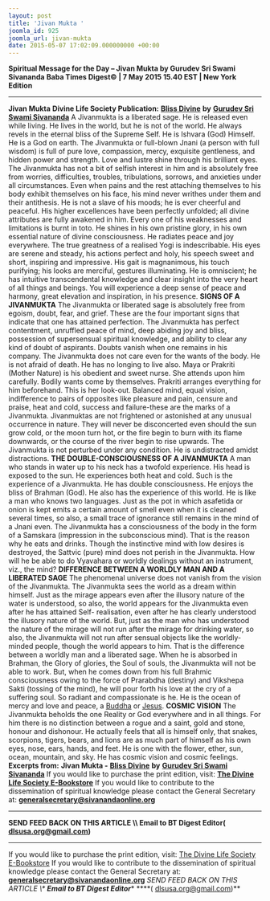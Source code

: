 ```yaml
---
layout: post
title: 'Jivan Mukta '
joomla_id: 925
joomla_url: jivan-mukta
date: 2015-05-07 17:02:09.000000000 +00:00
---
```

**Spiritual Message for the Day – Jivan Mukta by Gurudev Sri Swami Sivananda**
**Baba Times Digest© | 7 May 2015 15.40 EST | New York Edition**
* * *
**Jivan Mukta**
**Divine Life Society Publication:** [**Bliss Divine**](http://www.dlshq.org/saints/jivanmukta.htm) **by** [**Gurudev Sri Swami Sivananda**](http://www.dlshq.org/saints/siva.htm)
A Jivanmukta is a liberated sage. He is released even while living. He lives in the world, but he is not of the world. He always revels in the eternal bliss of the Supreme Self. He is Ishvara (God) Himself. He is a God on earth.
The Jivanmukta or full-blown Jnani (a person with full wisdom) is full of pure love, compassion, mercy, exquisite gentleness, and hidden power and strength. Love and lustre shine through his brilliant eyes.
The Jivanmukta has not a bit of selfish interest in him and is absolutely free from worries, difficulties, troubles, tribulations, sorrows, and anxieties under all circumstances. Even when pains and the rest attaching themselves to his body exhibit themselves on his face, his mind never writhes under them and their antithesis. He is not a slave of his moods; he is ever cheerful and peaceful. His higher excellences have been perfectly unfolded; all divine attributes are fully awakened in him. Every one of his weaknesses and limitations is burnt in toto. He shines in his own pristine glory, in his own essential nature of divine consciousness. He radiates peace and joy everywhere.
The true greatness of a realised Yogi is indescribable. His eyes are serene and steady, his actions perfect and holy, his speech sweet and short, inspiring and impressive. His gait is magnanimous, his touch purifying; his looks are merciful, gestures illuminating. He is omniscient; he has intuitive transcendental knowledge and clear insight into the very heart of all things and beings. You will experience a deep sense of peace and harmony, great elevation and inspiration, in his presence.
**SIGNS OF A JIVANMUKTA**
The Jivanmukta or liberated sage is absolutely free from egoism, doubt, fear, and grief. These are the four important signs that indicate that one has attained perfection.
The Jivanmukta has perfect contentment, unruffled peace of mind, deep abiding joy and bliss, possession of supersensual spiritual knowledge, and ability to clear any kind of doubt of aspirants. Doubts vanish when one remains in his company.
The Jivanmukta does not care even for the wants of the body. He is not afraid of death. He has no longing to live also. Maya or Prakriti (Mother Nature) is his obedient and sweet nurse. She attends upon him carefully. Bodily wants come by themselves. Prakriti arranges everything for him beforehand. This is her look-out.
Balanced mind, equal vision, indifference to pairs of opposites like pleasure and pain, censure and praise, heat and cold, success and failure-these are the marks of a Jivanmukta. Jivanmuktas are not frightened or astonished at any unusual occurrence in nature. They will never be disconcerted even should the sun grow cold, or the moon turn hot, or the fire begin to burn with its flame downwards, or the course of the river begin to rise upwards. The Jivanmukta is not perturbed under any condition. He is undistracted amidst distractions.
**THE DOUBLE-CONSCIOUSNESS OF A JIVANMUKTA**
A man who stands in water up to his neck has a twofold experience. His head is exposed to the sun. He experiences both heat and cold. Such is the experience of a Jivanmukta. He has double consciousness. He enjoys the bliss of Brahman (God). He also has the experience of this world. He is like a man who knows two languages.
Just as the pot in which asafetida or onion is kept emits a certain amount of smell even when it is cleaned several times, so also, a small trace of ignorance still remains in the mind of a Jnani even. The Jivanmukta has a consciousness of the body in the form of a Samskara (impression in the subconscious mind). That is the reason why he eats and drinks. Though the instinctive mind with low desires is destroyed, the Sattvic (pure) mind does not perish in the Jivanmukta. How will he be able to do Vyavahara or worldly dealings without an instrument, viz., the mind?
**DIFFERENCE BETWEEN A WORLDLY MAN AND A LIBERATED SAGE**
The phenomenal universe does not vanish from the vision of the Jivanmukta. The Jivanmukta sees the world as a dream within himself. Just as the mirage appears even after the illusory nature of the water is understood, so also, the world appears for the Jivanmukta even after he has attained Self- realisation, even after he has clearly understood the illusory nature of the world. But, just as the man who has understood the nature of the mirage will not run after the mirage for drinking water, so also, the Jivanmukta will not run after sensual objects like the worldly-minded people, though the world appears to him. That is the difference between a worldly man and a liberated sage.
When he is absorbed in Brahman, the Glory of glories, the Soul of souls, the Jivanmukta will not be able to work. But, when he comes down from his full Brahmic consciousness owing to the force of Prarabdha (destiny) and Vikshepa Sakti (tossing of the mind), he will pour forth his love at the cry of a suffering soul. So radiant and compassionate is he. He is the ocean of mercy and love and peace, a [Buddha](http://www.dlshq.org/saints/buddha.htm) or [Jesus](http://www.dlshq.org/saints/jesus.htm).
**COSMIC VISION**
The Jivanmukta beholds the one Reality or God everywhere and in all things. For him there is no distinction between a rogue and a saint, gold and stone, honour and dishonour. He actually feels that all is himself only, that snakes, scorpions, tigers, bears, and lions are as much part of himself as his own eyes, nose, ears, hands, and feet. He is one with the flower, ether, sun, ocean, mountain, and sky. He has cosmic vision and cosmic feelings.
**Excerpts from:**  **Jivan Mukta -** [**Bliss Divine**](http://www.dlshq.org/saints/jivanmukta.htm) **by** [**Gurudev Sri Swami Sivananda**](http://www.dlshq.org/saints/siva.htm)
If you would like to purchase the print edition, visit: **[The Divine Life Society E-Bookstore](http://www.dlshq.org/download/download.htm)**
If you would like to contribute to the dissemination of spiritual knowledge please contact the General Secretary at: [](mailto:%20%3Cscript%20type=%27text/javascript%27%3E%20%3C%21--%20var%20prefix%20=%20%27ma%27%20+%20%27il%27%20+%20%27to%27;%20var%20path%20=%20%27hr%27%20+%20%27ef%27%20+%20%27=%27;%20var%20addy57016%20=%20%27generalsecretary%27%20+%20%27@%27;%20addy57016%20=%20addy57016%20+%20%27sivanandaonline%27%20+%20%27.%27%20+%20%27org%27;%20document.write%28%27%3Ca%20%27%20+%20path%20+%20%27%5C%27%27%20+%20prefix%20+%20%27:%27%20+%20addy57016%20+%20%27%5C%27%3E%27%29;%20document.write%28addy57016%29;%20document.write%28%27%3C%5C/a%3E%27%29;%20//--%3E%5Cn%20%3C/script%3E%3Cscript%20type=%27text/javascript%27%3E%20%3C%21--%20document.write%28%27%3Cspan%20style=%5C%27display:%20none;%5C%27%3E%27%29;%20//--%3E%20%3C/script%3EThis%20email%20address%20is%20being%20protected%20from%20spambots.%20You%20need%20JavaScript%20enabled%20to%20view%20it.%20%3Cscript%20type=%27text/javascript%27%3E%20%3C%21--%20document.write%28%27%3C/%27%29;%20document.write%28%27span%3E%27%29;%20//--%3E%20%3C/script%3E?subject=Contribution%20to%20Dissemination%20of%20Spiritual%20Knowledge) **generalsecretary@sivanandaonline.org**
****
**SEND FEED BACK ON THIS ARTICLE \\\ Email to BT Digest Editor[](mailto:%20%3Cscript%20type=%27text/javascript%27%3E%20%3C%21--%20var%20prefix%20=%20%27ma%27%20+%20%27il%27%20+%20%27to%27;%20var%20path%20=%20%27hr%27%20+%20%27ef%27%20+%20%27=%27;%20var%20addy72654%20=%20%27dlsusa.org%27%20+%20%27@%27;%20addy72654%20=%20addy72654%20+%20%27gmail%27%20+%20%27.%27%20+%20%27com%27;%20document.write%28%27%3Ca%20%27%20+%20path%20+%20%27%5C%27%27%20+%20prefix%20+%20%27:%27%20+%20addy72654%20+%20%27%5C%27%3E%27%29;%20document.write%28addy72654%29;%20document.write%28%27%3C%5C/a%3E%27%29;%20//--%3E%5Cn%20%3C/script%3E%3Cscript%20type=%27text/javascript%27%3E%20%3C%21--%20document.write%28%27%3Cspan%20style=%5C%27display:%20none;%5C%27%3E%27%29;%20//--%3E%20%3C/script%3EThis%20email%20address%20is%20being%20protected%20from%20spambots.%20You%20need%20JavaScript%20enabled%20to%20view%20it.%20%3Cscript%20type=%27text/javascript%27%3E%20%3C%21--%20document.write%28%27%3C/%27%29;%20document.write%28%27span%3E%27%29;%20//--%3E%20%3C/script%3E?subject=DLS%20Posts)( [dlsusa.org@gmail.com](mailto:dlsusa.org@gmail.com))**
* * *
  
If you would like to purchase the print edition, visit: [The Divine Life Society E-Bookstore](http://www.dlshq.org/download/download.htm)
If you would like to contribute to the dissemination of spiritual knowledge please contact the General Secretary at: **[generalsecretary@sivanandaonline.org](mailto:generalsecretary@sivanandaonline.org)**
**SEND FEED BACK ON THIS ARTICLE \\\**  **Email to BT Digest Editor**** [](mailto:%20%3Cscript%20type=%27text/javascript%27%3E%20%3C%21--%20var%20prefix%20=%20%27ma%27%20+%20%27il%27%20+%20%27to%27;%20var%20path%20=%20%27hr%27%20+%20%27ef%27%20+%20%27=%27;%20var%20addy72654%20=%20%27dlsusa.org%27%20+%20%27@%27;%20addy72654%20=%20addy72654%20+%20%27gmail%27%20+%20%27.%27%20+%20%27com%27;%20document.write%28%27%3Ca%20%27%20+%20path%20+%20%27%5C%27%27%20+%20prefix%20+%20%27:%27%20+%20addy72654%20+%20%27%5C%27%3E%27%29;%20document.write%28addy72654%29;%20document.write%28%27%3C%5C/a%3E%27%29;%20//--%3E%5Cn%20%3C/script%3E%3Cscript%20type=%27text/javascript%27%3E%20%3C%21--%20document.write%28%27%3Cspan%20style=%5C%27display:%20none;%5C%27%3E%27%29;%20//--%3E%20%3C/script%3EThis%20email%20address%20is%20being%20protected%20from%20spambots.%20You%20need%20JavaScript%20enabled%20to%20view%20it.%20%3Cscript%20type=%27text/javascript%27%3E%20%3C%21--%20document.write%28%27%3C/%27%29;%20document.write%28%27span%3E%27%29;%20//--%3E%20%3C/script%3E?subject=DLS%20Posts)****( [dlsusa.org@gmail.com](mailto:dlsusa.org@gmail.com))**  

